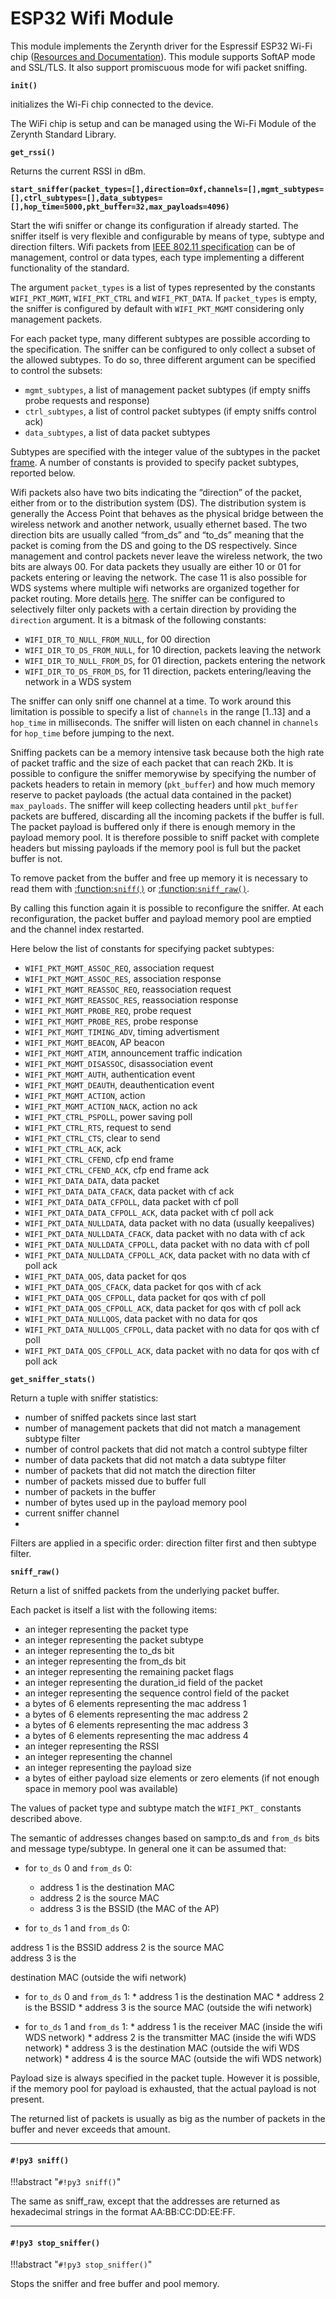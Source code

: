 # ESP32 Wifi Module

This module implements the Zerynth driver for the Espressif ESP32 Wi-Fi chip ([Resources and Documentation](https://esp-idf.readthedocs.io/en/latest/api-reference/wifi/index.html)). This module supports SoftAP mode and SSL/TLS. It also support promiscuous mode for wifi packet sniffing.


**`init()`**

initializes the Wi-Fi chip connected to the device.

The WiFi chip is setup and can be managed using the Wi-Fi Module of the Zerynth Standard Library.

**`get_rssi()`**

Returns the current RSSI in dBm.


**`start_sniffer(packet_types=[],direction=0xf,channels=[],mgmt_subtypes=[],ctrl_subtypes=[],data_subtypes=[],hop_time=5000,pkt_buffer=32,max_payloads=4096)`**

Start the wifi sniffer or change its configuration if already started.
The sniffer itself is very flexible and configurable by means of type, subtype and direction filters. Wifi packets from [IEEE 802.11 specification](https://en.wikipedia.org/wiki/IEEE_802.11) can be of management, control or data types, each type implementing a different functionality of the standard.

The argument `packet_types` is a list of types represented by the constants `WIFI_PKT_MGMT`, `WIFI_PKT_CTRL` and `WIFI_PKT_DATA`. If `packet_types` is empty, the sniffer is configured by default  with `WIFI_PKT_MGMT` considering only management packets.

For each packet type, many different subtypes are possible according to the specification. The sniffer can be configured to only collect a subset of the allowed subtypes. To do so, three different argument can be specified to control the subsets:


* `mgmt_subtypes`, a list of management packet subtypes (if empty sniffs probe requests and response)
* `ctrl_subtypes`, a list of control packet subtypes (if empty sniffs control ack)
* `data_subtypes`, a list of data packet subtypes

Subtypes are specified with the integer value of the subtypes in the packet [frame](https://www.oreilly.com/library/view/80211-wireless-networks/0596100523/ch04.html). A number of constants is provided to specify packet subtypes, reported below.

Wifi packets also have two bits indicating the “direction” of the packet, either from or to the distribution system (DS). The distribution system is generally the Access Point that behaves as the physical bridge between the wireless network and another network, usually ethernet based. The two direction bits are usually called “from_ds” and “to_ds” meaning that the packet is coming from the DS and going to the DS respectively. Since management and control packets never leave the wireless network, the two bits are always 00. For data packets they usually are either 10 or 01 for packets entering or leaving the network. The case 11 is also possible for WDS systems where multiple wifi networks are organized together for packet routing. More details [here](https://dalewifisec.wordpress.com/2014/05/17/the-to-ds-and-from-ds-fields/). The sniffer can be configured to selectively filter only packets with a certain direction by providing the `direction` argument. It is a bitmask of the following constants:


* `WIFI_DIR_TO_NULL_FROM_NULL`, for 00 direction
* `WIFI_DIR_TO_DS_FROM_NULL`, for 10 direction, packets leaving the network
* `WIFI_DIR_TO_NULL_FROM_DS`, for 01 direction, packets entering the network
* `WIFI_DIR_TO_DS_FROM_DS`, for 11 direction, packets entering/leaving the network in a WDS system

The sniffer can only sniff one channel at a time. To work around this limitation is possible to specify a list of `channels` in the range [1..13] and a `hop_time` in milliseconds. The sniffer will listen on each channel in `channels` for `hop_time` before jumping to the next.

Sniffing packets can be a memory intensive task because both the high rate of packet traffic and the size of each packet that can reach 2Kb. It is possible to configure the sniffer memorywise by specifying the number of packets headers to retain in memory (`pkt_buffer`) and how much memory reserve to packet payloads (the actual data contained in the packet) `max_payloads`. The sniffer will keep collecting headers until `pkt_buffer` packets are buffered, discarding all the incoming packets if the buffer is full. The packet payload is buffered only if there is enough memory in the payload memory pool. It is therefore possible to sniff packet with complete headers but missing payloads if the memory pool is full but the packet buffer is not.

To remove packet from the buffer and free up memory it is necessary to read them with [:function:`sniff()`](https://docs.zerynth.com/latest/official/lib.espressif.esp32net/docs/official_lib.espressif.esp32net_esp32wifi.html#id1) or [:function:`sniff_raw()`](https://docs.zerynth.com/latest/official/lib.espressif.esp32net/docs/official_lib.espressif.esp32net_esp32wifi.html#id3).



By calling this function again it is possible to reconfigure the sniffer. At each reconfiguration, the packet buffer and payload memory pool are emptied and the channel index restarted.

Here below the list of constants for specifying packet subtypes:


* `WIFI_PKT_MGMT_ASSOC_REQ`, association request
* `WIFI_PKT_MGMT_ASSOC_RES`, association response
* `WIFI_PKT_MGMT_REASSOC_REQ`, reassociation request
* `WIFI_PKT_MGMT_REASSOC_RES`, reassociation response
* `WIFI_PKT_MGMT_PROBE_REQ`, probe request
* `WIFI_PKT_MGMT_PROBE_RES`, probe response
* `WIFI_PKT_MGMT_TIMING_ADV`, timing advertisment
* `WIFI_PKT_MGMT_BEACON`, AP beacon
* `WIFI_PKT_MGMT_ATIM`, announcement traffic indication
* `WIFI_PKT_MGMT_DISASSOC`, disassociation event
* `WIFI_PKT_MGMT_AUTH`, authentication event
* `WIFI_PKT_MGMT_DEAUTH`, deauthentication event
* `WIFI_PKT_MGMT_ACTION`, action
* `WIFI_PKT_MGMT_ACTION_NACK`, action no ack
* `WIFI_PKT_CTRL_PSPOLL`, power saving poll
* `WIFI_PKT_CTRL_RTS`, request to send
* `WIFI_PKT_CTRL_CTS`, clear to send
* `WIFI_PKT_CTRL_ACK`, ack
* `WIFI_PKT_CTRL_CFEND`, cfp end frame
* `WIFI_PKT_CTRL_CFEND_ACK`, cfp end frame ack
* `WIFI_PKT_DATA_DATA`, data packet
* `WIFI_PKT_DATA_DATA_CFACK`, data packet with cf ack
* `WIFI_PKT_DATA_DATA_CFPOLL`, data packet with cf poll
* `WIFI_PKT_DATA_DATA_CFPOLL_ACK`, data packet with cf poll ack
* `WIFI_PKT_DATA_NULLDATA`, data packet with no data (usually keepalives)
* `WIFI_PKT_DATA_NULLDATA_CFACK`, data packet with no data with cf ack
* `WIFI_PKT_DATA_NULLDATA_CFPOLL`, data packet with no data with cf poll
* `WIFI_PKT_DATA_NULLDATA_CFPOLL_ACK`, data packet with no data with cf poll ack
* `WIFI_PKT_DATA_QOS`, data packet for qos
* `WIFI_PKT_DATA_QOS_CFACK`, data packet for qos with cf ack
* `WIFI_PKT_DATA_QOS_CFPOLL`, data packet for qos with cf poll
* `WIFI_PKT_DATA_QOS_CFPOLL_ACK`, data packet for qos with cf poll ack
* `WIFI_PKT_DATA_NULLQOS`, data packet with no data for qos
* `WIFI_PKT_DATA_NULLQOS_CFPOLL`, data packet with no data for qos with cf poll
* `WIFI_PKT_DATA_QOS_CFPOLL_ACK`, data packet with no data for qos with cf poll ack

**`get_sniffer_stats()`**

Return a tuple with sniffer statistics:


* number of sniffed packets since last start
* number of management packets that did not match a management subtype filter
* number of control packets that did not match a control subtype filter
* number of data packets that did not match a data subtype filter
* number of packets that did not match the direction filter
* number of packets missed due to buffer full
* number of packets in the buffer
* number of bytes used up in the payload memory pool
* current sniffer channel
* 
Filters are applied in a specific order: direction filter first and then subtype filter.


**`sniff_raw()`**

Return a list of sniffed packets from the underlying packet buffer.

Each packet is itself a list with the following items:


* an integer representing the packet type
* an integer representing the packet subtype
* an integer representing the to_ds bit
* an integer representing the from_ds bit
* an integer representing the remaining packet flags
* an integer representing the duration_id field of the packet
* an integer representing the sequence control field of the packet
* a bytes of 6 elements representing the mac address 1
* a bytes of 6 elements representing the mac address 2
* a bytes of 6 elements representing the mac address 3
* a bytes of 6 elements representing the mac address 4
* an integer representing the RSSI
* an integer representing the channel
* an integer representing the payload size
* a bytes of either payload size elements or zero elements (if not enough space in memory pool was available)

The values of packet type and subtype match the `WIFI_PKT_` constants described above.

The semantic of addresses changes based on samp:to_ds and `from_ds` bits and message type/subtype.
In general one it can be assumed that:


 * for `to_ds` 0 and `from_ds` 0:
	 * address 1 is the destination MAC 
	 * address 2 is the source MAC 
	 * address 3 is the BSSID (the MAC of the AP)

 * for `to_ds` 1 and `from_ds` 0:

 address 1 is the BSSID
 address 2 is the source MAC  
 address 3 is the
 
   destination MAC (outside the wifi network)
 * for `to_ds` 0 and `from_ds` 1:
         * address 1 is the destination MAC
        * address 2 is the BSSID
        * address 3 is the source MAC (outside the wifi network)


 * for `to_ds` 1 and `from_ds` 1:
         * address 1 is the receiver MAC (inside the wifi WDS network)
        * address 2 is the transmitter MAC (inside the wifi WDS network)
        * address 3 is the destination MAC (outside the wifi WDS network)
        * address 4 is the source MAC (outside the wifi WDS network)

Payload size is always specified in the packet tuple. However it is possible, if the memory pool for payload is exhausted, that the actual payload is not present.

The returned list of packets is usually as big as the number of packets in the buffer and never exceeds that amount.


---
#### `#!py3 sniff()`

!!!abstract "`#!py3 sniff()`"

The same as sniff_raw, except that the addresses are returned as hexadecimal strings in the format AA:BB:CC:DD:EE:FF.


---
#### `#!py3 stop_sniffer()`

!!!abstract "`#!py3 stop_sniffer()`"

Stops the sniffer and free buffer and pool memory.
<!--stackedit_data:
eyJoaXN0b3J5IjpbLTE1MTg1NjIzNzFdfQ==
-->